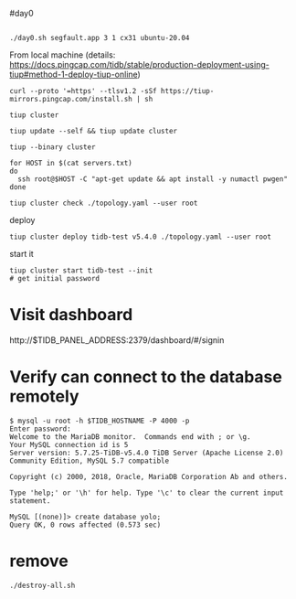 #day0

```

./day0.sh segfault.app 3 1 cx31 ubuntu-20.04
```

From local machine (details: https://docs.pingcap.com/tidb/stable/production-deployment-using-tiup#method-1-deploy-tiup-online)

```
curl --proto '=https' --tlsv1.2 -sSf https://tiup-mirrors.pingcap.com/install.sh | sh

tiup cluster

tiup update --self && tiup update cluster

tiup --binary cluster
```

```
for HOST in $(cat servers.txt)
do
  ssh root@$HOST -C "apt-get update && apt install -y numactl pwgen"
done

```

```
tiup cluster check ./topology.yaml --user root
```

deploy
```
tiup cluster deploy tidb-test v5.4.0 ./topology.yaml --user root
```

start it
```
tiup cluster start tidb-test --init
# get initial password
```

# Visit dashboard

http://$TIDB_PANEL_ADDRESS:2379/dashboard/#/signin

# Verify can connect to the database remotely

```
$ mysql -u root -h $TIDB_HOSTNAME -P 4000 -p
Enter password: 
Welcome to the MariaDB monitor.  Commands end with ; or \g.
Your MySQL connection id is 5
Server version: 5.7.25-TiDB-v5.4.0 TiDB Server (Apache License 2.0) Community Edition, MySQL 5.7 compatible

Copyright (c) 2000, 2018, Oracle, MariaDB Corporation Ab and others.

Type 'help;' or '\h' for help. Type '\c' to clear the current input statement.

MySQL [(none)]> create database yolo;
Query OK, 0 rows affected (0.573 sec)
```

# remove

```
./destroy-all.sh
```
